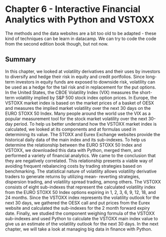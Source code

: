 # Chapter 6 - Interactive Financial Analytics with Python and VSTOXX

The methods and the data websites are a bit too old to be adapted - these kind of techniques can be learn in datacamp.
We can try to code the code from the second edition book though, but not now.

## Summary

In this chapter, we looked at volatility derivatives and their uses by investors
to diversify and hedge their risk in equity and credit portfolios. Since long-term
investors in equity funds are exposed to downside risk, volatility can be used as a
hedge for the tail risk and in replacement for the put options. In the United States,
the CBOE Volatility Index (VIX) measures the short-term volatility implied by S&P
500 stock index option prices. In Europe, the VSTOXX market index is based on the
market prices of a basket of OESX and measures the implied market volatility over
the next 30 days on the EURO STOXX 50 Index. Many people around the world
use the VIX as a popular measurement tool for the stock market volatility over the
next 30-day period. To help us better understand how the VSTOXX market index
is calculated, we looked at its components and at formulas used in determining
its value.
The STOXX and Eurex Exchange websites provide the historical daily data of the main
index and its sub-indexes. To help us determine the relationship between the EURO
STOXX 50 Index and VSTOXX, we downloaded this data with Python, merged them,
and performed a variety of financial analytics. We came to the conclusion that they
are negatively correlated. This relationship presents a viable way of avoiding frequent
rebalancing costs by trading strategies based on benchmarking. The statistical nature
of volatility allows volatility derivative traders to generate returns by utilizing mean-
reverting strategies, dispersion trading, and volatility spread trading, among others.
The VSTOXX consists of eight sub-indexes that represent the calculated volatility
index from the EURO STOXX 50 Index options expiring in 1, 2, 3, 6, 9, 12, 18, and
24 months. Since the VSTOXX index represents the volatility outlook for the next
30 days, we gathered the OESX call and put prices from the Eurex website and
calculated the sub-indexes for the 2 month forward expiry date.
Finally, we studied the component weighing formula of the VSTOXX sub-indexes
and used Python to calculate the VSTOXX main index value to give us an estimate
of the volatility outlook for the next 30 days.
In the next chapter, we will take a look at managing big data in finance with Python.

